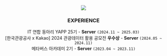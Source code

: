 <!-- <p align="center">
  <a href="https://hits.seeyoufarm.com"><img src="https://hits.seeyoufarm.com/api/count/incr/badge.svg?url=https%3A%2F%2Fgithub.com%2Ffakerdeft&count_bg=%23ED6DA3&title_bg=%2386757E&icon=github.svg&icon_color=%23E1DEDE&title=Hits&edge_flat=false"/></a>
</p> -->

<h3 align="center">  </h3>
<p align="center">
  <img src="https://skillicons.dev/icons?i=java,spring,mysql,redis,aws,githubactions,docker,nginx"/>
</p>

<h3 align="center"> EXPERIENCE </h3>
<div align="center">

IT 연합 동아리 YAPP 25기 - **Server**  ``(2024.11 ~ 2025.03)``
<br>
[한국관광공사 x Kakao] 2024 관광데이터 활용 공모전 **우수상** - **Server**  ``(2024.05 ~ 2024.11)``
<br>
메타버스 아카데미 2기 - **Server**  ``(2023.04 ~ 2023.11)``

</div>

<!--
<p align="center">
<a href="https://solved.ac/profile/whakswp123"><img src="https://github-readme-solvedac-hyp3rflow.vercel.app/api/?handle=whakswp123"></a><br>
</p>
